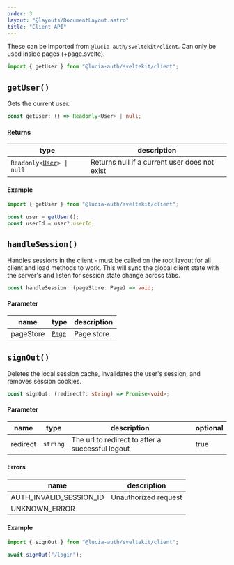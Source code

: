 ```yaml
---
order: 3
layout: "@layouts/DocumentLayout.astro"
title: "Client API"
---
```


These can be imported from `@lucia-auth/sveltekit/client`. Can only be used inside pages (+page.svelte).

```ts
import { getUser } from "@lucia-auth/sveltekit/client";
```

## `getUser()`

Gets the current user.

```ts
const getUser: () => Readonly<User> | null;
```

#### Returns

| type                                                              | description                                   |
| ----------------------------------------------------------------- | --------------------------------------------- |
| `Readonly<`[`User`](/reference/types/lucia-types#user)`> \| null` | Returns null if a current user does not exist |

#### Example

```ts
import { getUser } from "@lucia-auth/sveltekit/client";

const user = getUser();
const userId = user?.userId;
```

## `handleSession()`

Handles sessions in the client - must be called on the root layout for all client and load methods to work. This will sync the global client state with the server's and listen for session state change across tabs.

```ts
const handleSession: (pageStore: Page) => void;
```

#### Parameter

| name      | type                                                          | description |
| --------- | ------------------------------------------------------------- | ----------- |
| pageStore | [`Page`](https://kit.svelte.dev/docs/types#sveltejs-kit-page) | Page store  |

## `signOut()`

Deletes the local session cache, invalidates the user's session, and removes session cookies.

```ts
const signOut: (redirect?: string) => Promise<void>;
```

#### Parameter

| name     | type     | description                                      | optional |
| -------- | -------- | ------------------------------------------------ | -------- |
| redirect | `string` | The url to redirect to after a successful logout | true     |

#### Errors

| name                    | description          |
| ----------------------- | -------------------- |
| AUTH_INVALID_SESSION_ID | Unauthorized request |
| UNKNOWN_ERROR           |                      |

#### Example

```ts
import { signOut } from "@lucia-auth/sveltekit/client";

await signOut("/login");
```
